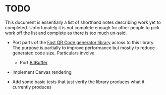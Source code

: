 # TODO

This document is essentially a list of shorthand notes describing work yet to completed.
Unfortunately it is not complete enough for other people to pick work off the list and
complete as there is too much un-said.

* Port parts of the [Fast QR Code generator library](https://www.nayuki.io/page/fast-qr-code-generator-library)
  across to this library. The purpose is partially to improve performance but mostly to reduce generated code
  size. Particulars involve:
  - Port [BitBuffer](https://github.com/nayuki/Fast-QR-Code-generator/blob/master/src/io/nayuki/fastqrcodegen/BitBuffer.java)

* Implement Canvas rendering

* Add some basic tests that just verify the library produces what it currently produces
